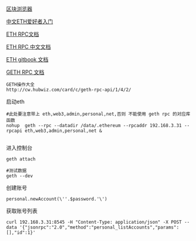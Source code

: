 [区块浏览器](https://etherscan.io/ )   

[中文ETH爱好者入门](https://ethfans.org/wikis/wallet-mirror)

[ETH RPC文档](https://github.com/ethereum/wiki/wiki/JSON-RPC) 

[ETH RPC 中文文档](http://cw.hubwiz.com/card/c/ethereum-json-rpc-api/1/3/2/) 

[ETH gitbook 文档](https://ethereum.gitbooks.io/frontier-guide/content/ethereum.html)   

[GETH RPC 文档](http://cw.hubwiz.com/card/c/geth-rpc-api/1/4/6/)




```
GETH操作大全
http://cw.hubwiz.com/card/c/geth-rpc-api/1/4/2/
```

启动eth

```
#此处要注意带上 eth,web3,admin,personal,net,否则 不能使用 geth rpc 的对应库函数
nohup  geth --rpc --datadir /data/.ethereum --rpcaddr 192.168.3.31 --rpcapi eth,web3,admin,personal,net &


```

进入控制台

```
geth attach

#测试数据
geth --dev  
```

创建账号
```
personal.newAccount(\''.$password.'\')
```

获取账号列表

```
curl 192.168.3.31:8545 -H "Content-Type: application/json" -X POST --data '{"jsonrpc":"2.0","method":"personal_listAccounts","params":[],"id":1}'

```